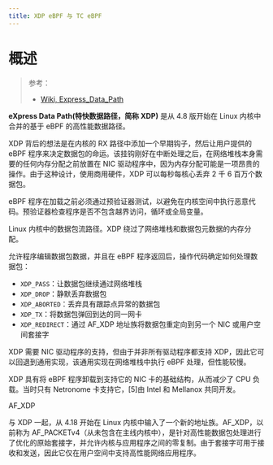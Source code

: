 ```yaml
---
title: XDP eBPF 与 TC eBPF
---
```


# 概述

> 参考：
>
> - [Wiki, Express_Data_Path](https://en.wikipedia.org/wiki/Express_Data_Path)

**eXpress Data Path(特快数据路径，简称 XDP)** 是从 4.8 版开始在 Linux 内核中合并的基于 eBPF 的高性能数据路径。

XDP 背后的想法是在内核的 RX 路径中添加一个早期钩子，然后让用户提供的 eBPF 程序来决定数据包的命运。该挂钩刚好在中断处理之后，在网络堆栈本身需要的任何内存分配之前放置在 NIC 驱动程序中，因为内存分配可能是一项昂贵的操作。由于这种设计，使用商用硬件，XDP 可以每秒每核心丢弃 2 千 6 百万个数据包。

eBPF 程序在加载之前必须通过预验证器测试，以避免在内核空间中执行恶意代码。预验证器检查程序是否不包含越界访问，循环或全局变量。

Linux 内核中的数据包流路径。XDP 绕过了网络堆栈和数据包元数据的内存分配。

允许程序编辑数据包数据，并且在 eBPF 程序返回后，操作代码确定如何处理数据包：

- `XDP_PASS`：让数据包继续通过网络堆栈
- `XDP_DROP`：静默丢弃数据包
- `XDP_ABORTED`：丢弃具有跟踪点异常的数据包
- `XDP_TX`：将数据包弹回到达的同一网卡
- `XDP_REDIRECT`：通过 AF_XDP 地址族将数据包重定向到另一个 NIC 或用户空间套接字

XDP 需要 NIC 驱动程序的支持，但由于并非所有驱动程序都支持 XDP，因此它可以回退到通用实现，该通用实现在网络堆栈中执行 eBPF 处理，但性能较慢。

XDP 具有将 eBPF 程序卸载到支持它的 NIC 卡的基础结构，从而减少了 CPU 负载。当时只有 Netronome 卡支持它，\[5]由 Intel 和 Mellanox 共同开发。

AF_XDP

与 XDP 一起，从 4.18 开始在 Linux 内核中输入了一个新的地址族。AF_XDP，以前称为 AF_PACKETv4（从未包含在主线内核中），是针对高性能数据包处理进行了优化的原始套接字，并允许内核与应用程序之间的零复制。由于套接字可用于接收和发送，因此它仅在用户空间中支持高性能网络应用程序。
